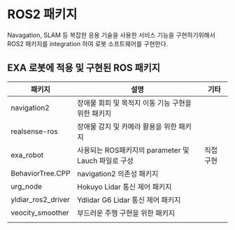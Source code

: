 ROS2 패키지
====

Navagation, SLAM 등 복잡한 응용 기술을 사용한 서비스 기능을 구현하기위해서
ROS2 패키지를 integration 하여 로봇 소프트웨어를 구현한다.

EXA 로봇에 적용 및 구현된 ROS 패키지
------

|패키지|설명|기타|
|---|---|---|
|navigation2| 장애물 회피 및 목적지 이동 기능 구현을 위한 패키지||
|realsense-ros|장애물 감지 및 카메라 활용을 위한 패키지||
|exa_robot|사용되는 ROS패키지의 parameter 및 Lauch 파일로 구성| 직접 구현 |
|BehaviorTree.CPP|navigation2 의존성 패키지||
|urg_node|Hokuyo Lidar 통신 제어 패키지||
|yldiar_ros2_driver|Ydlidar G6 Lidar 통신 제어 패키지||
|veocity_smoother|부드러운 주행 구현을 위한 패키지||
||||
